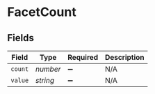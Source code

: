 # FacetCount


## Fields

| Field              | Type               | Required           | Description        |
| ------------------ | ------------------ | ------------------ | ------------------ |
| `count`            | *number*           | :heavy_minus_sign: | N/A                |
| `value`            | *string*           | :heavy_minus_sign: | N/A                |